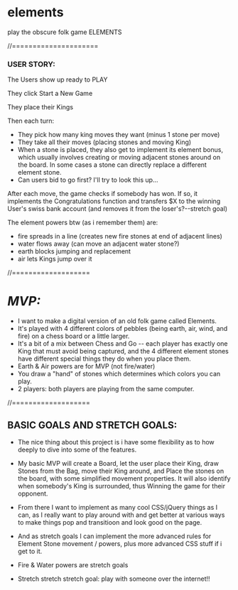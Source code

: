 # elements
play the obscure folk game ELEMENTS

//=====================

### USER STORY:

The Users show up ready to PLAY

They click Start a New Game

They place their Kings

Then each turn:
* They pick how many king moves they want (minus 1 stone per move)
* They take all their moves (placing stones and moving King)
* When a stone is placed, they also get to implement its element bonus, which usually involves creating or moving adjacent stones around on the board.  In some cases a stone can directly replace a different element stone.
* Can users bid to go first?  I'll try to look this up...

After each move, the game checks if somebody has won.
If so, it implements the Congratulations function and transfers $X to the winning User's swiss bank account (and removes it from the loser's?--stretch goal)

The element powers btw (as i remember them) are:
* fire spreads in a line (creates new fire stones at end of adjacent lines)
* water flows away (can move an adjacent water stone?)
* earth blocks jumping and replacement
* air lets Kings jump over it

//===================

# *MVP:*
* I want to make a digital version of an old folk game called Elements.
* It's played with 4 different colors of pebbles (being earth, air, wind, and fire) on a chess board or a little larger.
* It's a bit of a mix between Chess and Go -- each player has exactly one King that must avoid being captured, and the 4 different element stones have different special things they do when you place them.
* Earth & Air powers are for MVP (not fire/water)
* You draw a "hand" of stones which determines which colors you can play.
* 2 players: both players are playing from the same computer.

//===================

## **BASIC GOALS AND STRETCH GOALS:**
* The nice thing about this project is i have some flexibility as to how deeply to dive into some of the features.  

* My basic MVP will create a Board, let the user place their King, draw Stones from the Bag, move their King around, and Place the stones on the board, with some simplified movement properties.  It will also identify when somebody's King is surrounded, thus Winning the game for their opponent.

* From there I want to implement as many cool CSS/jQuery things as I can, as I really want to play around with and get better at various ways to make things pop and transitioon and look good on the page.

* And as stretch goals I can implement the more advanced rules for Element Stone movement / powers, plus more advanced CSS stuff if i get to it.

* Fire & Water powers are stretch goals

* Stretch stretch stretch goal: play with someone over the internet!!


